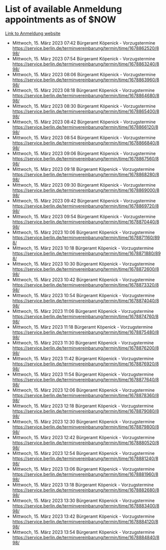# List of available Anmeldung appointments as of $NOW
[Link to Anmeldung website](https://service.berlin.de/terminvereinbarung/termin/tag.php?termin=1&anliegen[]=120686&dienstleisterlist=122210,122217,327316,122219,327312,122227,327314,122231,327346,122243,327348,122254,122252,329742,122260,329745,122262,329748,122271,327278,122273,327274,122277,327276,330436,122280,327294,122282,327290,122284,327292,122291,327270,122285,327266,122286,327264,122296,327268,150230,329760,122297,327286,122294,327284,122312,329763,122314,329775,122304,327330,122311,327334,122309,327332,317869,122281,327352,122279,329772,122283,122276,327324,122274,327326,122267,329766,122246,327318,122251,327320,122257,327322,122208,327298,122226,327300&herkunft=http%3A%2F%2Fservice.berlin.de%2Fdienstleistung%2F120686%2F)
- Mittwoch, 15. März 2023 07:42 Bürgeramt Köpenick - Vorzugstermine https://service.berlin.de/terminvereinbarung/termin/time/1678862520/898/
- Mittwoch, 15. März 2023 07:54 Bürgeramt Köpenick - Vorzugstermine https://service.berlin.de/terminvereinbarung/termin/time/1678863240/898/
- Mittwoch, 15. März 2023 08:06 Bürgeramt Köpenick - Vorzugstermine https://service.berlin.de/terminvereinbarung/termin/time/1678863960/898/
- Mittwoch, 15. März 2023 08:18 Bürgeramt Köpenick - Vorzugstermine https://service.berlin.de/terminvereinbarung/termin/time/1678864680/898/
- Mittwoch, 15. März 2023 08:30 Bürgeramt Köpenick - Vorzugstermine https://service.berlin.de/terminvereinbarung/termin/time/1678865400/898/
- Mittwoch, 15. März 2023 08:42 Bürgeramt Köpenick - Vorzugstermine https://service.berlin.de/terminvereinbarung/termin/time/1678866120/898/
- Mittwoch, 15. März 2023 08:54 Bürgeramt Köpenick - Vorzugstermine https://service.berlin.de/terminvereinbarung/termin/time/1678866840/898/
- Mittwoch, 15. März 2023 09:06 Bürgeramt Köpenick - Vorzugstermine https://service.berlin.de/terminvereinbarung/termin/time/1678867560/898/
- Mittwoch, 15. März 2023 09:18 Bürgeramt Köpenick - Vorzugstermine https://service.berlin.de/terminvereinbarung/termin/time/1678868280/898/
- Mittwoch, 15. März 2023 09:30 Bürgeramt Köpenick - Vorzugstermine https://service.berlin.de/terminvereinbarung/termin/time/1678869000/898/
- Mittwoch, 15. März 2023 09:42 Bürgeramt Köpenick - Vorzugstermine https://service.berlin.de/terminvereinbarung/termin/time/1678869720/898/
- Mittwoch, 15. März 2023 09:54 Bürgeramt Köpenick - Vorzugstermine https://service.berlin.de/terminvereinbarung/termin/time/1678870440/898/
- Mittwoch, 15. März 2023 10:06 Bürgeramt Köpenick - Vorzugstermine https://service.berlin.de/terminvereinbarung/termin/time/1678871160/898/
- Mittwoch, 15. März 2023 10:18 Bürgeramt Köpenick - Vorzugstermine https://service.berlin.de/terminvereinbarung/termin/time/1678871880/898/
- Mittwoch, 15. März 2023 10:30 Bürgeramt Köpenick - Vorzugstermine https://service.berlin.de/terminvereinbarung/termin/time/1678872600/898/
- Mittwoch, 15. März 2023 10:42 Bürgeramt Köpenick - Vorzugstermine https://service.berlin.de/terminvereinbarung/termin/time/1678873320/898/
- Mittwoch, 15. März 2023 10:54 Bürgeramt Köpenick - Vorzugstermine https://service.berlin.de/terminvereinbarung/termin/time/1678874040/898/
- Mittwoch, 15. März 2023 11:06 Bürgeramt Köpenick - Vorzugstermine https://service.berlin.de/terminvereinbarung/termin/time/1678874760/898/
- Mittwoch, 15. März 2023 11:18 Bürgeramt Köpenick - Vorzugstermine https://service.berlin.de/terminvereinbarung/termin/time/1678875480/898/
- Mittwoch, 15. März 2023 11:30 Bürgeramt Köpenick - Vorzugstermine https://service.berlin.de/terminvereinbarung/termin/time/1678876200/898/
- Mittwoch, 15. März 2023 11:42 Bürgeramt Köpenick - Vorzugstermine https://service.berlin.de/terminvereinbarung/termin/time/1678876920/898/
- Mittwoch, 15. März 2023 11:54 Bürgeramt Köpenick - Vorzugstermine https://service.berlin.de/terminvereinbarung/termin/time/1678877640/898/
- Mittwoch, 15. März 2023 12:06 Bürgeramt Köpenick - Vorzugstermine https://service.berlin.de/terminvereinbarung/termin/time/1678878360/898/
- Mittwoch, 15. März 2023 12:18 Bürgeramt Köpenick - Vorzugstermine https://service.berlin.de/terminvereinbarung/termin/time/1678879080/898/
- Mittwoch, 15. März 2023 12:30 Bürgeramt Köpenick - Vorzugstermine https://service.berlin.de/terminvereinbarung/termin/time/1678879800/898/
- Mittwoch, 15. März 2023 12:42 Bürgeramt Köpenick - Vorzugstermine https://service.berlin.de/terminvereinbarung/termin/time/1678880520/898/
- Mittwoch, 15. März 2023 12:54 Bürgeramt Köpenick - Vorzugstermine https://service.berlin.de/terminvereinbarung/termin/time/1678881240/898/
- Mittwoch, 15. März 2023 13:06 Bürgeramt Köpenick - Vorzugstermine https://service.berlin.de/terminvereinbarung/termin/time/1678881960/898/
- Mittwoch, 15. März 2023 13:18 Bürgeramt Köpenick - Vorzugstermine https://service.berlin.de/terminvereinbarung/termin/time/1678882680/898/
- Mittwoch, 15. März 2023 13:30 Bürgeramt Köpenick - Vorzugstermine https://service.berlin.de/terminvereinbarung/termin/time/1678883400/898/
- Mittwoch, 15. März 2023 13:42 Bürgeramt Köpenick - Vorzugstermine https://service.berlin.de/terminvereinbarung/termin/time/1678884120/898/
- Mittwoch, 15. März 2023 13:54 Bürgeramt Köpenick - Vorzugstermine https://service.berlin.de/terminvereinbarung/termin/time/1678884840/898/
